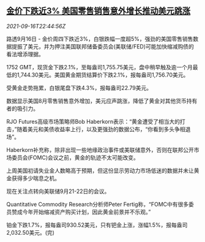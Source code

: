 <!--1631833266000-->
[金价下跌近3% 美国零售销售意外增长推动美元跳涨](https://cn.reuters.com/article/precious-metals-0916-thur-idCNKBS2GC28W)
------

<div><i>2021-09-16T22:44:56Z</i></div><p>路透9月16日 - 金价周四下跌近3%，白银跌幅一度超5%，强劲的美国零售销售数据提振了美元，并为押注美国联邦储备委员会(美联储/FED)可能加快缩减购债的看法增添理据。</p><p>1752 GMT，现货金下跌2.1%，至每盎司1,755.75美元，盘中稍早触及逾一个月最低的1,744.30美元。美国黄金期货结算价下跌2.1%，报每盎司1,756.70美元。</p><p>受黄金走势拖累，白银尾盘下跌4.3%，报每盎司22.79美元。</p><p>数据显示美国8月零售销售意外增加，美元应声跳涨，降低了黄金对其他货币持有者的吸引力。</p><p>RJO Futures高级市场策略师Bob Haberkorn表示：“黄金遭受了相当大的打击，”随着美元和美债收益率上行，以及更强劲的数据公布，“你看到多头争相退场”。</p><p>Haberkorn补充称，除非出现一些地缘政治事件或美联储意外，否则在联邦公开市场委员会(FOMC)会议之前，黄金的轨迹不太可能改变。</p><p>上周美国初请失业金人数略高于预期，但这份显示劳动力市场低迷的数据并未让黄金获得多少喘息之机。</p><p>现在关注点转向美联储9月21-22日的会议。</p><p>Quantitative Commodity Research分析师Peter Fertig称，“FOMC中有很多委员赞成今年开始缩减资产购买计划，因此黄金前景并不乐观。”</p><p>铂金下跌1.7%，报每盎司930.52美元，只有钯金上涨，涨幅1.5%，报每盎司2,032.50美元。(完)</p>
